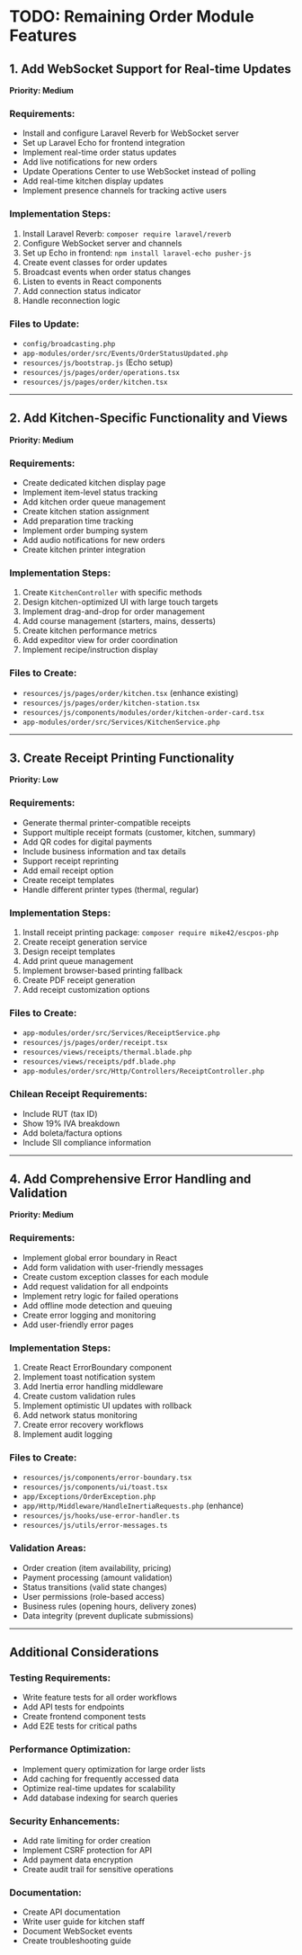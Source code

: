 # TODO: Remaining Order Module Features

## 1. Add WebSocket Support for Real-time Updates
**Priority: Medium**

### Requirements:
- Install and configure Laravel Reverb for WebSocket server
- Set up Laravel Echo for frontend integration
- Implement real-time order status updates
- Add live notifications for new orders
- Update Operations Center to use WebSocket instead of polling
- Add real-time kitchen display updates
- Implement presence channels for tracking active users

### Implementation Steps:
1. Install Laravel Reverb: `composer require laravel/reverb`
2. Configure WebSocket server and channels
3. Set up Echo in frontend: `npm install laravel-echo pusher-js`
4. Create event classes for order updates
5. Broadcast events when order status changes
6. Listen to events in React components
7. Add connection status indicator
8. Handle reconnection logic

### Files to Update:
- `config/broadcasting.php`
- `app-modules/order/src/Events/OrderStatusUpdated.php`
- `resources/js/bootstrap.js` (Echo setup)
- `resources/js/pages/order/operations.tsx`
- `resources/js/pages/order/kitchen.tsx`

---

## 2. Add Kitchen-Specific Functionality and Views
**Priority: Medium**

### Requirements:
- Create dedicated kitchen display page
- Implement item-level status tracking
- Add kitchen order queue management
- Create kitchen station assignment
- Add preparation time tracking
- Implement order bumping system
- Add audio notifications for new orders
- Create kitchen printer integration

### Implementation Steps:
1. Create `KitchenController` with specific methods
2. Design kitchen-optimized UI with large touch targets
3. Implement drag-and-drop for order management
4. Add course management (starters, mains, desserts)
5. Create kitchen performance metrics
6. Add expeditor view for order coordination
7. Implement recipe/instruction display

### Files to Create:
- `resources/js/pages/order/kitchen.tsx` (enhance existing)
- `resources/js/pages/order/kitchen-station.tsx`
- `resources/js/components/modules/order/kitchen-order-card.tsx`
- `app-modules/order/src/Services/KitchenService.php`

---

## 3. Create Receipt Printing Functionality
**Priority: Low**

### Requirements:
- Generate thermal printer-compatible receipts
- Support multiple receipt formats (customer, kitchen, summary)
- Add QR codes for digital payments
- Include business information and tax details
- Support receipt reprinting
- Add email receipt option
- Create receipt templates
- Handle different printer types (thermal, regular)

### Implementation Steps:
1. Install receipt printing package: `composer require mike42/escpos-php`
2. Create receipt generation service
3. Design receipt templates
4. Add print queue management
5. Implement browser-based printing fallback
6. Create PDF receipt generation
7. Add receipt customization options

### Files to Create:
- `app-modules/order/src/Services/ReceiptService.php`
- `resources/js/pages/order/receipt.tsx`
- `resources/views/receipts/thermal.blade.php`
- `resources/views/receipts/pdf.blade.php`
- `app-modules/order/src/Http/Controllers/ReceiptController.php`

### Chilean Receipt Requirements:
- Include RUT (tax ID)
- Show 19% IVA breakdown
- Add boleta/factura options
- Include SII compliance information

---

## 4. Add Comprehensive Error Handling and Validation
**Priority: Medium**

### Requirements:
- Implement global error boundary in React
- Add form validation with user-friendly messages
- Create custom exception classes for each module
- Add request validation for all endpoints
- Implement retry logic for failed operations
- Add offline mode detection and queuing
- Create error logging and monitoring
- Add user-friendly error pages

### Implementation Steps:
1. Create React ErrorBoundary component
2. Implement toast notification system
3. Add Inertia error handling middleware
4. Create custom validation rules
5. Implement optimistic UI updates with rollback
6. Add network status monitoring
7. Create error recovery workflows
8. Implement audit logging

### Files to Create:
- `resources/js/components/error-boundary.tsx`
- `resources/js/components/ui/toast.tsx`
- `app/Exceptions/OrderException.php`
- `app/Http/Middleware/HandleInertiaRequests.php` (enhance)
- `resources/js/hooks/use-error-handler.ts`
- `resources/js/utils/error-messages.ts`

### Validation Areas:
- Order creation (item availability, pricing)
- Payment processing (amount validation)
- Status transitions (valid state changes)
- User permissions (role-based access)
- Business rules (opening hours, delivery zones)
- Data integrity (prevent duplicate submissions)

---

## Additional Considerations

### Testing Requirements:
- Write feature tests for all order workflows
- Add API tests for endpoints
- Create frontend component tests
- Add E2E tests for critical paths

### Performance Optimization:
- Implement query optimization for large order lists
- Add caching for frequently accessed data
- Optimize real-time updates for scalability
- Add database indexing for search queries

### Security Enhancements:
- Add rate limiting for order creation
- Implement CSRF protection for API
- Add payment data encryption
- Create audit trail for sensitive operations

### Documentation:
- Create API documentation
- Write user guide for kitchen staff
- Document WebSocket events
- Create troubleshooting guide